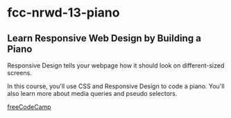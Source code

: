 # fcc-nrwd-13-piano

## Learn Responsive Web Design by Building a Piano

Responsive Design tells your webpage how it should look on different-sized screens.

In this course, you'll use CSS and Responsive Design to code a piano. You'll also learn more about media queries and pseudo selectors.

[freeCodeCamp](https://www.freecodecamp.org/learn/2022/responsive-web-design/)